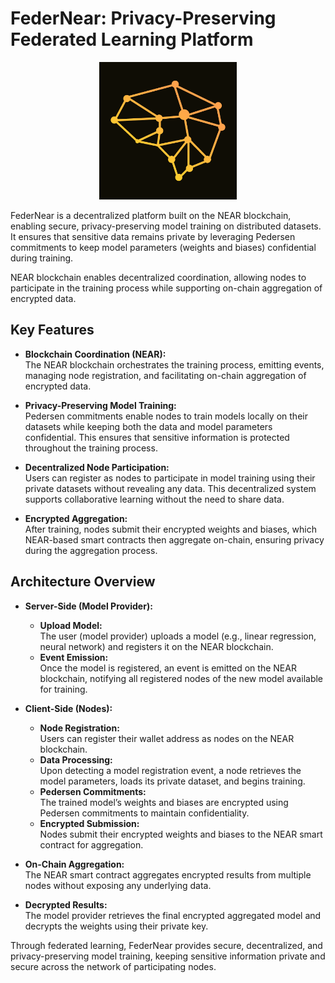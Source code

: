 


# FederNear: Privacy-Preserving Federated Learning Platform


<center><img src="./images/FederNear.png" alt="Federnear logo" height="220px"></img></center>


FederNear is a decentralized platform built on the NEAR blockchain, enabling secure, privacy-preserving model training on distributed datasets. It ensures that sensitive data remains private by leveraging Pedersen commitments to keep model parameters (weights and biases) confidential during training.



NEAR blockchain enables decentralized coordination, allowing nodes to participate in the training process while supporting on-chain aggregation of encrypted data.

## Key Features

- **Blockchain Coordination (NEAR):**  
  The NEAR blockchain orchestrates the training process, emitting events, managing node registration, and facilitating on-chain aggregation of encrypted data.

- **Privacy-Preserving Model Training:**  
  Pedersen commitments enable nodes to train models locally on their datasets while keeping both the data and model parameters confidential. This ensures that sensitive information is protected throughout the training process.

- **Decentralized Node Participation:**  
  Users can register as nodes to participate in model training using their private datasets without revealing any data. This decentralized system supports collaborative learning without the need to share data.

- **Encrypted Aggregation:**  
  After training, nodes submit their encrypted weights and biases, which NEAR-based smart contracts then aggregate on-chain, ensuring privacy during the aggregation process.

## Architecture Overview

- **Server-Side (Model Provider):**
  - **Upload Model:**  
    The user (model provider) uploads a model (e.g., linear regression, neural network) and registers it on the NEAR blockchain.
  - **Event Emission:**  
    Once the model is registered, an event is emitted on the NEAR blockchain, notifying all registered nodes of the new model available for training.

- **Client-Side (Nodes):**
  - **Node Registration:**  
    Users can register their wallet address as nodes on the NEAR blockchain.
  - **Data Processing:**  
    Upon detecting a model registration event, a node retrieves the model parameters, loads its private dataset, and begins training.
  - **Pedersen Commitments:**  
    The trained model’s weights and biases are encrypted using Pedersen commitments to maintain confidentiality.
  - **Encrypted Submission:**  
    Nodes submit their encrypted weights and biases to the NEAR smart contract for aggregation.

- **On-Chain Aggregation:**  
  The NEAR smart contract aggregates encrypted results from multiple nodes without exposing any underlying data.

- **Decrypted Results:**  
  The model provider retrieves the final encrypted aggregated model and decrypts the weights using their private key.

Through federated learning, FederNear provides secure, decentralized, and privacy-preserving model training, keeping sensitive information private and secure across the network of participating nodes.
